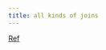 ```yaml
---
title: all kinds of joins
---
```


[Ref](https://learnsql.com/blog/sql-join-examples-with-explanations/)